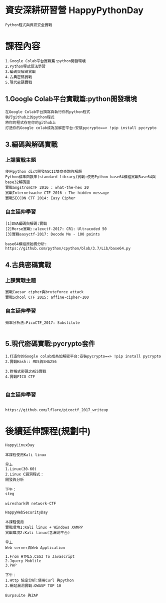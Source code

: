 # 資安深耕研習營 HappyPythonDay
```
Python程式與資訊安全實戰
```
# 課程內容
```
1.Google Colab平台實戰篇:python開發環境
2.Python程式語法學習
3.編碼與解碼實戰
4.古典密碼實戰
5.現代密碼實戰
```
## 1.Google Colab平台實戰篇:python開發環境
```
在Google Colab平台撰寫與執行你的python程式
執行github上的python程式
將你的程式存在你的github上
打造你的Google colab成為加解密平台:安裝pycrypto==> !pip install pycrypto
```
## 3.編碼與解碼實戰
### 上課實戰主題
```
使用python dict開發ASCII雙向查詢與解題
Python標準函數庫(standard library)實戰:使用Python base64模組實戰Base64與base32解碼題
實戰angstromCTF 2016 : what-the-hex 20
實戰Internetwache CTF 2016 : The hidden message
實戰SECCON CTF 2014: Easy Cipher
```
### 自主延伸學習
```
[1]DNA編碼與解碼:實戰
[2]Morse實戰::alexctf-2017: CR1: Ultracoded 50
[3]實戰easyctf-2017: Decode Me - 100 points
```
```
base64模組原始碼分析:
https://github.com/python/cpython/blob/3.7/Lib/base64.py
```

## 4.古典密碼實戰
### 上課實戰主題
```
實戰Caesar cipher與bruteforce attack
實戰School CTF 2015: affine-cipher-100
```
### 自主延伸學習
```
頻率分析法:PicoCTF_2017: Substitute


```


## 5.現代密碼實戰:pycrypto套件
```
1.打造你的Google colab成為加解密平台:安裝pycrypto==> !pip install pycrypto
2.實戰Hash:: MD5與SHA256

3.對稱式密碼之AES實戰
4.實戰PICO CTF


```
### 自主延伸學習
```

```
```
https://github.com/lflare/picoctf_2017_writeup
```
# 後續延伸課程(規劃中)
```
HappyLinuxDay

本課程使用Kali linux

早上
1.Linux(30-60)
2.Linux C漏洞程式：
開發與分析

下午：
steg

wireshark與 network-CTF
```

```
HappyWebSecurityDay

本課程使用
實戰環境1:Kali linux + Windows XAMPP
實戰環境2:Kali linux(含漏洞平台)

早上
Web server與Web Application

1.From HTML5,CSS3 To Javascript
2.Jquery Moblile
3.PHP

下午：
1.Http 協定分析:使用Curl 與python
2.網站漏洞實戰:OWASP TOP 10

Burpsuite 與ZAP
```
